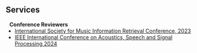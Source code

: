 ## Services

<h4 style="margin:0 10px 0;">Conference Reviewers</h4>

<ul style="margin:0 0 5px;">
  <li><a href="https://ismir2023.ismir.net/"><autocolor>International Society for Music Information Retrieval Conference, 2023</autocolor></a></li>
  <li><a href="https://2024.ieeeicassp.org/"><autocolor>IEEE International Conference on Acoustics, Speech and Signal Processing 2024</autocolor></a></li>
</ul>